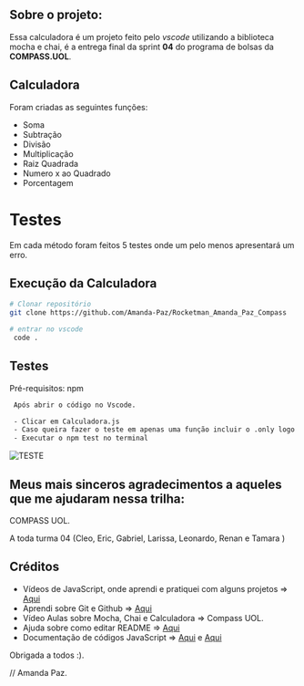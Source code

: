## Sobre o projeto:

Essa calculadora é um projeto feito pelo <i>vscode</i> utilizando a biblioteca mocha e chai, é a entrega final da sprint <b>04</b> do programa de bolsas da <b>COMPASS.UOL</b>.

## Calculadora 

Foram criadas as seguintes funções: 

 - Soma
 - Subtração 
 - Divisão 
 - Multiplicação
 - Raiz Quadrada
 - Numero x ao Quadrado
 - Porcentagem

# Testes

Em cada método foram feitos 5 testes onde um pelo menos apresentará um erro. 


 ## Execução da Calculadora 


```bash
# Clonar repositório
git clone https://github.com/Amanda-Paz/Rocketman_Amanda_Paz_Compass

# entrar no vscode
 code .
```

## Testes

Pré-requisitos: npm 

```bash
 Após abrir o código no Vscode. 

 - Clicar em Calculadora.js
 - Caso queira fazer o teste em apenas uma função incluir o .only logo após o it. 
 - Executar o npm test no terminal 
```


![TESTE](https://media.discordapp.net/attachments/969607335901298801/1004768452340350976/TEste.png)




## Meus mais sinceros agradecimentos a aqueles que me ajudaram nessa trilha:

COMPASS UOL. 

A toda turma 04 (Cleo, Eric, Gabriel, Larissa, Leonardo, Renan e Tamara )

## Créditos

- Vídeos de JavaScript, onde aprendi e pratiquei com alguns projetos => [Aqui](https://www.youtube.com/watch?v=i6Oi-YtXnAU&ab_channel=DevAprender)
- Aprendi sobre Git e Github => [Aqui](https://www.youtube.com/watch?v=UBAX-13g8OM&feature=emb_title&ab_channel=RafaellaBallerini)
- Vídeo Aulas sobre Mocha, Chai e Calculadora => Compass UOL. 
- Ajuda sobre como editar README => [Aqui](https://www.youtube.com/watch?time_continue=109&v=jIa8R69pKh8&feature=emb_title&ab_channel=DevSuperior) 
- Documentação de códigos JavaScript => [Aqui](https://developer.mozilla.org/pt-BR/) e [Aqui](https://www.w3schools.com/jsref/) 

Obrigada a todos :).


// Amanda Paz.








